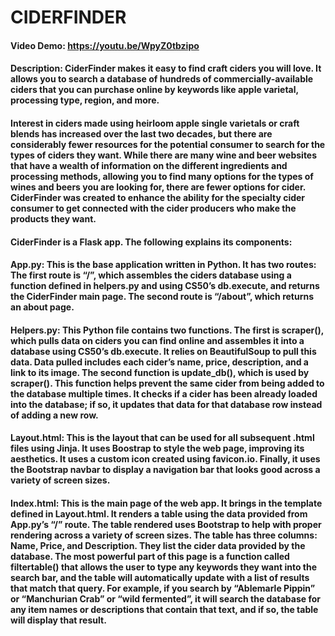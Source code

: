 # CIDERFINDER
#### Video Demo:  <https://youtu.be/WpyZ0tbzipo>
#### Description: CiderFinder makes it easy to find craft ciders you will love. It allows you to search a database of hundreds of commercially-available ciders that you can purchase online by keywords like apple varietal, processing type, region, and more.
#### Interest in ciders made using heirloom apple single varietals or craft blends has increased over the last two decades, but there are considerably fewer resources for the potential consumer to search for the types of ciders they want. While there are many wine and beer websites that have a wealth of information on the different ingredients and processing methods, allowing you to find many options for the types of wines and beers you are looking for, there are fewer options for cider. CiderFinder was created to enhance  the ability for the specialty cider consumer to get connected with the cider producers who make the products they want.
#### CiderFinder is a Flask app. The following explains its components:
#### App.py: This is the base application written in Python. It has two routes: The first route is “/”, which assembles the ciders database using a function defined in helpers.py and using CS50’s db.execute, and returns the CiderFinder main page. The second route is “/about”, which returns an about page.
#### Helpers.py: This Python file contains two functions. The first is scraper(), which pulls data on ciders you can find online and assembles it into a database using CS50’s db.execute. It relies on BeautifulSoup to pull this data. Data pulled includes each cider’s name, price, description, and a link to its image. The second function is update_db(), which is used by scraper(). This function helps prevent the same cider from being added to the database multiple times. It checks if a cider has been already loaded into the database; if so, it updates that data for that database row instead of adding a new row.
#### Layout.html: This is the layout that can be used for all subsequent .html files using Jinja. It uses Boostrap to style the web page, improving its aesthetics.  It uses a custom icon created using favicon.io. Finally, it uses the Bootstrap navbar to display a navigation bar that looks good across a variety of screen sizes.
#### Index.html: This is the main page of the web app. It brings in the template defined in Layout.html. It renders a table using the data provided from App.py’s “/” route. The table rendered uses Bootstrap to help with proper rendering across a variety of screen sizes. The table has three columns: Name, Price, and Description. They list the cider data provided by the database. The most powerful part of this page is a function called filtertable() that allows the user to type any keywords they want into the search bar, and the table will automatically update with a list of results that match that query. For example, if you search by “Ablemarle Pippin” or “Manchurian Crab” or “wild fermented”, it will search the database for any item names or descriptions that contain that text, and if so, the table will display that result. 